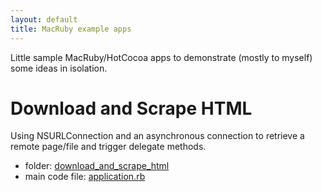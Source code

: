 ```yaml
---
layout: default
title: MacRuby example apps
---
```


Little sample MacRuby/HotCocoa apps to demonstrate (mostly to myself) some ideas in isolation.

Download and Scrape HTML
========================

Using NSURLConnection and an asynchronous connection to retrieve a remote page/file and trigger delegate methods.

* folder: [download\_and\_scrape\_html](http://github.com/drnic/macruby-examples/tree/master/download_and_scrape_html)
* main code file: [application.rb](http://github.com/drnic/macruby-examples/tree/master/download_and_scrape_html/lib/application.rb)